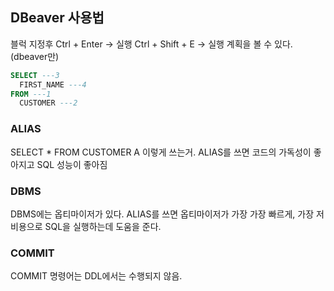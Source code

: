 
## DBeaver 사용법
블럭 지정후 Ctrl + Enter -> 실행 
Ctrl + Shift + E -> 실행 계획을 볼 수 있다. (dbeaver만)

```sql
SELECT ---3
  FIRST_NAME ---4
FROM ---1
  CUSTOMER ---2
```

### ALIAS
SELECT * FROM CUSTOMER A 이렇게 쓰는거.
ALIAS를 쓰면 코드의 가독성이 좋아지고 SQL 성능이 좋아짐

### DBMS
DBMS에는 옵티마이저가 있다.
ALIAS를 쓰면 옵티마이저가 가장 가장 빠르게, 가장 저비용으로 SQL을 실행하는데 도움을 준다.

### COMMIT
COMMIT 명령어는 DDL에서는 수행되지 않음.
